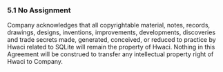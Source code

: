 ### 5\.1 No Assignment


Company acknowledges that all copyrightable material, notes, 
records, drawings, designs, inventions, improvements, developments, 
discoveries and trade secrets made, generated, conceived, or
reduced to practice by Hwaci related to SQLite
will remain the property of Hwaci. Nothing in this Agreement
will be construed to transfer any intellectual property right 
of Hwaci to Company.


